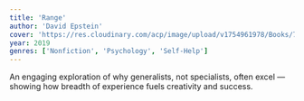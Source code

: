 ```yaml
---
title: 'Range'
author: 'David Epstein'
cover: 'https://res.cloudinary.com/acp/image/upload/v1754961978/Books/718c114b-7d0c-413e-b911-8a238a186804.png'
year: 2019
genres: ['Nonfiction', 'Psychology', 'Self-Help']
---
```


An engaging exploration of why generalists, not specialists, often excel — showing how breadth of experience fuels creativity and success.
